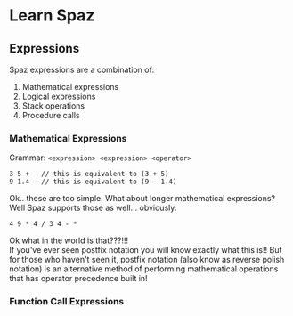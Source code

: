 # Learn Spaz
## Expressions

Spaz expressions are a combination of:
1. Mathematical expressions
2. Logical expressions
3. Stack operations
4. Procedure calls


### Mathematical Expressions
Grammar:  `<expression> <expression> <operator>`
```spaz
3 5 +   // this is equivalent to (3 + 5)
9 1.4 - // this is equivalent to (9 - 1.4)
```

Ok.. these are too simple. What about longer mathematical expressions? <br>
Well Spaz supports those as well... obviously.
```spaz
4 9 * 4 / 3 4 - *
```
Ok what in the world is that???!!! <br>
If you've ever seen postfix notation you will know exactly what this is!! But for those who haven't seen it, postfix notation (also know as reverse polish notation) is an alternative method of performing mathematical operations that has operator precedence built in!


### Function Call Expressions
